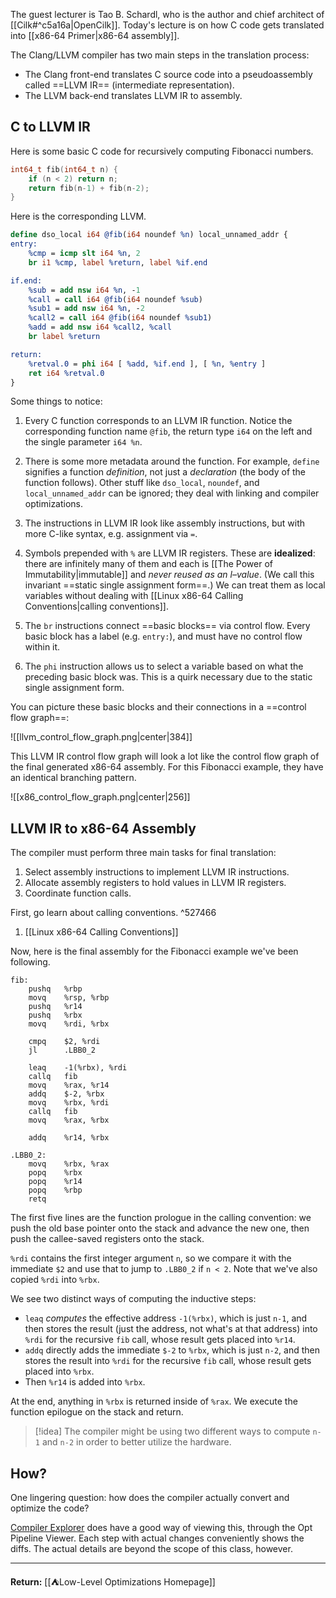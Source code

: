 The guest lecturer is Tao B. Schardl, who is the author and chief architect of [[Cilk#^c5a16a|OpenCilk]]. Today's lecture is on how C code gets translated into [[x86-64 Primer|x86-64 assembly]].

The Clang/LLVM compiler has two main steps in the translation process:

* The Clang front-end translates C source code into a pseudoassembly called ==LLVM IR== (intermediate representation).
* The LLVM back-end translates LLVM IR to assembly.

## C to LLVM IR

Here is some basic C code for recursively computing Fibonacci numbers.

```c
int64_t fib(int64_t n) {
	if (n < 2) return n;
	return fib(n-1) + fib(n-2);
}
```

Here is the corresponding LLVM.

```llvm
define dso_local i64 @fib(i64 noundef %n) local_unnamed_addr {
entry:
	%cmp = icmp slt i64 %n, 2
	br i1 %cmp, label %return, label %if.end

if.end:
	%sub = add nsw i64 %n, -1
	%call = call i64 @fib(i64 noundef %sub)
	%sub1 = add nsw i64 %n, -2
	%call2 = call i64 @fib(i64 noundef %sub1)
	%add = add nsw i64 %call2, %call
	br label %return

return:
	%retval.0 = phi i64 [ %add, %if.end ], [ %n, %entry ]
	ret i64 %retval.0
}
```

Some things to notice:

1. Every C function corresponds to an LLVM IR function. Notice the corresponding function name `@fib`, the return type `i64` on the left and the single parameter `i64 %n`.
2. There is some more metadata around the function. For example, `define` signifies a function *definition*, not just a *declaration* (the body of the function follows). Other stuff like `dso_local`, `noundef`, and `local_unnamed_addr` can be ignored; they deal with linking and compiler optimizations.

3. The instructions in LLVM IR look like assembly instructions, but with more C-like syntax, e.g. assignment via `=`.
4. Symbols prepended with `%` are LLVM IR registers. These are **idealized**: there are infinitely many of them and each is [[The Power of Immutability|immutable]] and *never reused as an l–value*. (We call this invariant ==static single assignment form==.) We can treat them as local variables without dealing with [[Linux x86-64 Calling Conventions|calling conventions]].

5. The `br` instructions connect ==basic blocks== via control flow. Every basic block has a label (e.g. `entry:`), and must have no control flow within it.
6. The `phi` instruction allows us to select a variable based on what the preceding basic block was. This is a quirk necessary due to the static single assignment form.

You can picture these basic blocks and their connections in a ==control flow graph==:

![[llvm_control_flow_graph.png|center|384]]

This LLVM IR control flow graph will look a lot like the control flow graph of the final generated x86-64 assembly. For this Fibonacci example, they have an identical branching pattern.

![[x86_control_flow_graph.png|center|256]]

## LLVM IR to x86-64 Assembly

The compiler must perform three main tasks for final translation:

1. Select assembly instructions to implement LLVM IR instructions.
2. Allocate assembly registers to hold values in LLVM IR registers.
3. Coordinate function calls.

First, go learn about calling conventions. ^527466

1. [[Linux x86-64 Calling Conventions]]

Now, here is the final assembly for the Fibonacci example we've been following.

```x86-64
fib:
	pushq   %rbp
	movq    %rsp, %rbp
	pushq   %r14
	pushq   %rbx
	movq    %rdi, %rbx
	
	cmpq    $2, %rdi
	jl      .LBB0_2
	
	leaq    -1(%rbx), %rdi
	callq   fib
	movq    %rax, %r14
	addq    $-2, %rbx
	movq    %rbx, %rdi
	callq   fib
	movq    %rax, %rbx
	
	addq    %r14, %rbx

.LBB0_2:
	movq    %rbx, %rax
	popq    %rbx
	popq    %r14
	popq    %rbp
	retq
```

The first five lines are the function prologue in the calling convention: we push the old base pointer onto the stack and advance the new one, then push the callee-saved registers onto the stack.

`%rdi` contains the first integer argument `n`, so we compare it with the immediate `$2` and use that to jump to `.LBB0_2` if `n < 2`. Note that we've also copied `%rdi` into `%rbx`.

We see two distinct ways of computing the inductive steps:

* `leaq` *computes* the effective address `-1(%rbx)`, which is just `n-1`, and then stores the result (just the address, not what's at that address) into `%rdi` for the recursive `fib` call, whose result gets placed into `%r14`.
* `addq` directly adds the immediate `$-2` to `%rbx`, which is just `n-2`, and then stores the result into `%rdi` for the recursive `fib` call, whose result gets placed into `%rbx`.
* Then `%r14` is added into `%rbx`.

At the end, anything in `%rbx` is returned inside of `%rax`. We execute the function epilogue on the stack and return.

> [!idea]
> The compiler might be using two different ways to compute `n-1` and `n-2` in order to better utilize the hardware.

## How?

One lingering question: how does the compiler actually convert and optimize the code?

[Compiler Explorer](https://godbolt.org/) does have a good way of viewing this, through the Opt Pipeline Viewer. Each step with actual changes conveniently shows the diffs. The actual details are beyond the scope of this class, however. 

---

**Return:** [[⛺Low-Level Optimizations Homepage]]
